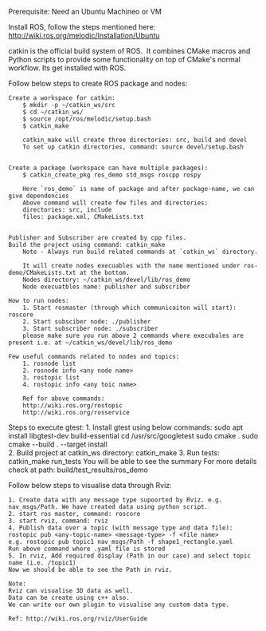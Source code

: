 Prerequisite: Need an Ubuntu Machineo or VM

Install ROS, follow the steps mentioned here:
http://wiki.ros.org/melodic/Installation/Ubuntu

catkin is the official build system of ROS.  It combines CMake macros and Python scripts to provide some functionality on top of CMake's normal workflow. Its get installed with ROS.


Follow below steps to create ROS package and nodes:

	Create a workspace for catkin:
		$ mkdir -p ~/catkin_ws/src
		$ cd ~/catkin_ws/
		$ source /opt/ros/melodic/setup.bash
		$ catkin_make

		catkin_make will create three directories: src, build and devel
		To set up catkin directories, command: source devel/setup.bash


	Create a package (workspace can have multiple packages):
		$ catkin_create_pkg ros_demo std_msgs roscpp rospy

		Here `ros_demo` is name of package and after package-name, we can give dependencies
		Above command will create few files and directories:
		directories: src, include
		files: package.xml, CMakeLists.txt


	Publisher and Subscriber are created by cpp files.
	Build the project using command: catkin_make
		Note - Always run build related commands at `catkin_ws` directory.

		It will create nodes execuables with the name mentioned under ros-demo/CMakeLists.txt at the bottom.
		Nodes directory: ~/catkin_ws/devel/lib/ros_demo
		Node execuatbles name: publisher and subscriber

	How to run nodes:
		1. Start rosmaster (through which communicaiton will start): roscore
		2. Start subsciber node: ./publisher
		3. Start subscriber node: ./subscriber
		please make sure you run above 2 commands where execubales are present i.e. at ~/catkin_ws/devel/lib/ros_demo

	Few useful commands related to nodes and topics:
		1. rosnode list
		2. rosnode info <any node name>
		3. rostopic list
		4. rostopic info <any toic name>
		
		Ref for above commands:
		http://wiki.ros.org/rostopic
		http://wiki.ros.org/rosservice

Steps to execute gtest:
		1. Install gtest using below commands:
		    sudo apt install libgtest-dev build-essential
			cd /usr/src/googletest
			sudo cmake .
			sudo cmake --build . --target install	
		2. Build project at catkin_ws directory: catkin_make
		3. Run tests: catkin_make run_tests
			You will be able to see the summary
			For more details check at path: build/test_results/ros_demo

Follow below steps to visualise data through Rviz:
	
	1. Create data with any message type supoorted by Rviz. e.g. nav_msgs/Path. We have created data using python script.
	2. start ros master, command: roscore
	3. start rviz, command: rviz
	4. Publish data over a topic (with message type and data file): rostopic pub <any-topic-name> <message-type> -f <file name>
	e.g. rostopic pub topic1 nav_msgs/Path -f shape1_rectangle.yaml
	Run above command where .yaml file is stored
	5. In rviz, Add required display (Path in our case) and select topic name (i.e. /topic1)
	Now we should be able to see the Path in rviz.

	Note:
	Rviz can visualise 3D data as well.
	Data can be create using c++ also. 
	We can write our own plugin to visualise any custom data type.

	Ref: http://wiki.ros.org/rviz/UserGuide